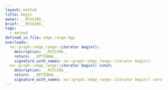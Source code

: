 ```yaml
---
layout: method
title: begin
owner: __MISSING__
brief: __MISSING__
tags:
  - method
defined_in_file: edge_range.hpp
overloads:
  nw::graph::edge_range::iterator begin():
    description: __MISSING__
    return: __OPTIONAL__
    signature_with_names: nw::graph::edge_range::iterator begin()
  nw::graph::edge_range::iterator begin() const:
    description: __MISSING__
    return: __OPTIONAL__
    signature_with_names: nw::graph::edge_range::iterator begin() const
---
```

